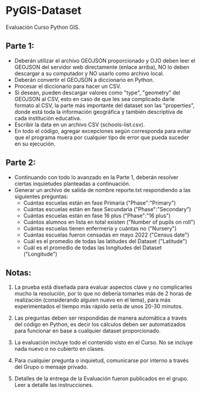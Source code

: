 # PyGIS-Dataset
Evaluación Curso Python GIS.

## Parte 1:
- Deberán utilizar el archivo GEOJSON proporcionado y OJO deben leer el GEOJSON del servidor web directamente (enlace arriba), NO lo deben descargar a su computador y NO usarlo como archivo local.
- Deberán convertir el GEOJSON a diccionario en Python.
- Procesar el diccionario para hacer un CSV.
- Si desean, pueden descargar valores como "type", "geometry" del GEOJSON al CSV, esto en caso de que les sea complicado darle formato al CSV, la parte más importante del dataset son las "properties", donde está toda la información geográfica y también descriptiva de cada institución educativa.
- Escribir la data en un archivo CSV (schools-list.csv).
- En todo el código, agregar excepciones según corresponda para evitar que el programa muera por cualquier tipo de error que pueda suceder en su ejecución.

## Parte 2:
- Continuando con todo lo avanzado en la Parte 1, deberán resolver ciertas inquietudes planteadas a continuación.
- Generar un archivo de salida de nombre reporte.txt respondiendo a las siguientes preguntas:
  + Cuántas escuelas están en fase Primaria ("Phase":"Primary")
  + Cuántas escuelas están en fase Secundaria ("Phase":"Secondary")
  + Cuántas escuelas están en fase 16 plus ("Phase":"16 plus")
  + Cuántos alumnos en lista en total existen ("Number of pupils on roll")
  + Cuántas escuelas tienen enfermería y cuántas no ("Nursery")
  + Cuántas escuelas fueron censadas en mayo 2022 ("Census date")
  + Cuál es el promedio de todas las latitudes del Dataset ("Latitude")
  + Cuál es el promedio de todas las longitudes del Dataset ("Longitude")

## Notas:
1. La prueba está diseñada para evaluar aspectos clave y no complicarles mucho la resolución, por lo que no debería tomarles más de 2 horas de realización (considerando alguien nuevo en el tema), para más experimentados el tiempo más rápido sería de unos 20-30 minutos.

2. Las preguntas deben ser respondidas de manera automática a través del código en Python, es decir los cálculos deben ser automatizados para funcionar en base a cualquier dataset proporcionado.

3. La evaluación incluye todo el contenido visto en el Curso. No se incluye nada nuevo o no cubierto en clases.

4. Para cualquier pregunta o inquietud, comunicarse por interno a través del Grupo o mensaje privado.

5. Detalles de la entrega de la Evaluación fueron publicados en el grupo. Leer a detalle las instrucciones.
